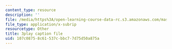 ```yaml
---
content_type: resource
description: ''
file: /media/https%3A/open-learning-course-data-rc.s3.amazonaws.com/mas-s62-cryptocurrency-engineering-and-design-spring-2018/107c08758c61537cbbc77d75d50a875a_zYzEmBlJ77s.vtt
file_type: application/x-subrip
resourcetype: Other
title: 3play caption file
uid: 107c0875-8c61-537c-bbc7-7d75d50a875a
---
```

